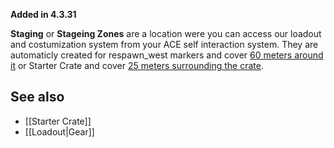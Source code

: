 **Added in 4.3.31**
 
**Staging** or **Stageing Zones** are a location were you can access our loadout and costumization system from your ACE self interaction system. They are automaticly created for respawn_west markers and cover [60 meters around it](https://github.com/7Cav/cScripts/blob/master/cScripts/CavFnc/functions/init/fn_initStaging.sqf#L36) or Starter Crate and cover [25 meters surrounding the crate](https://github.com/7Cav/cScripts/blob/master/cScripts/CavFnc/functions/logistics/fn_doStarterCrate.sqf#L99).

## See also
- [[Starter Crate]]
- [[Loadout|Gear]]